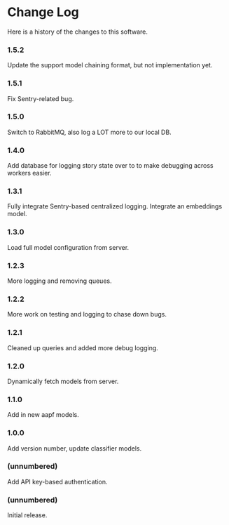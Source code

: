 Change Log
==========

Here is a history of the changes to this software.

### 1.5.2

Update the support model chaining format, but not implementation yet.

### 1.5.1

Fix Sentry-related bug.

### 1.5.0

Switch to RabbitMQ, also log a LOT more to our local DB.

### 1.4.0

Add database for logging story state over to to make debugging across workers easier.

### 1.3.1

Fully integrate Sentry-based centralized logging. Integrate an embeddings model.

### 1.3.0

Load full model configuration from server.

### 1.2.3

More logging and removing queues.

### 1.2.2

More work on testing and logging to chase down bugs.

### 1.2.1

Cleaned up queries and added more debug logging.

### 1.2.0

Dynamically fetch models from server.

### 1.1.0

Add in new aapf models.

### 1.0.0

Add version number, update classifier models.

### (unnumbered)

Add API key-based authentication.

### (unnumbered)

Initial release.
